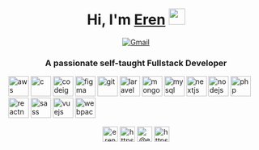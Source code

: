 <div align="center"><h1>Hi, I'm <a href="#" target="_blank">Eren</a> <img src="https://media.giphy.com/media/hvRJCLFzcasrR4ia7z/giphy.gif" width="32"></h1></div>
  <p align="center">       
        <a href="mailto:erenkucuker@gmail.com" target="_blank"><img alt="Gmail"
                src="https://img.shields.io/badge/-Gmail-D14836?style=for-the-badge&logo=Gmail&logoColor=white" /></a>
    </p> 
<h3 align="center">A passionate self-taught Fullstack Developer</h3>
  

<p align="left"><img src="https://img.17qq.com/images/fhfshfkkswy.jpeg" alt="aws" width="40" height="40"/> <img src="https://devicons.github.io/devicon/devicon.git/icons/c/c-original.svg" alt="c" width="40" height="40"/> <img src="https://sailsjs.com/images/logos/sails-logo_ltBg_ltBlue.png" alt="codeigniter" width="40" height="40"/> <img src="https://www.vectorlogo.zone/logos/figma/figma-icon.svg" alt="figma" width="40" height="40"/>  <img src="https://www.vectorlogo.zone/logos/git-scm/git-scm-icon.svg" alt="git" width="40" height="40"/>  <img src="https://upload.wikimedia.org/wikipedia/commons/thumb/9/9a/Laravel.svg/1200px-Laravel.svg.png" alt="laravel" width="40" height="40"/> <img src="https://devicons.github.io/devicon/devicon.git/icons/mongodb/mongodb-original-wordmark.svg" alt="mongodb" width="40" height="40"/> <img src="https://download.logo.wine/logo/MySQL/MySQL-Logo.wine.png" alt="mysql" width="40" height="40"/> <img src="https://cdn.worldvectorlogo.com/logos/nextjs-3.svg" alt="nextjs" width="40" height="40"/> <img src="https://upload.wikimedia.org/wikipedia/commons/thumb/d/d9/Node.js_logo.svg/1280px-Node.js_logo.svg.png" alt="nodejs" width="40" height="40"/>   <img src="https://devicons.github.io/devicon/devicon.git/icons/php/php-original.svg" alt="php" width="40" height="40"/>  <img src="https://reactnative.dev/img/header_logo.svg" alt="reactnative" width="40" height="40"/> <img src="https://devicons.github.io/devicon/devicon.git/icons/sass/sass-original.svg" alt="sass" width="40" height="40"/> <img src="https://devicons.github.io/devicon/devicon.git/icons/vuejs/vuejs-original-wordmark.svg" alt="vuejs" width="40" height="40"/> <img src="https://seeklogo.com/images/W/webpack-logo-9E66EE203A-seeklogo.com.png" alt="webpack" width="40" height="40"/></p><p align="center">
<a href="https://codepen.io/erenkucuker" target="blank"><img align="center" src="https://cdn.jsdelivr.net/npm/simple-icons@3.0.1/icons/codepen.svg" alt="erenkucuker" height="30" width="30" /></a>
<a href="https://linkedin.com/in/https://www.linkedin.com/in/yunus-eren-k%c3%bc%c3%a7%c3%bcker-609716168/" target="blank"><img align="center" src="https://cdn.jsdelivr.net/npm/simple-icons@3.0.1/icons/linkedin.svg" alt="https://www.linkedin.com/in/yunus-eren-k%c3%bc%c3%a7%c3%bcker-609716168/" height="30" width="30" /></a>
<a href="https://medium.com/@erenkucuker" target="blank"><img align="center" src="https://cdn.jsdelivr.net/npm/simple-icons@3.0.1/icons/medium.svg" alt="@erenkucuker" height="30" width="30" /></a>
<a href="https://www.youtube.com/c/https://www.youtube.com/channel/ucgnxegseifiklrwkupy_qow?view_as=subscriber" target="blank"><img align="center" src="https://cdn.jsdelivr.net/npm/simple-icons@3.0.1/icons/youtube.svg" alt="https://www.youtube.com/channel/ucgnxegseifiklrwkupy_qow?view_as=subscriber" height="30" width="30" /></a>
</p>
